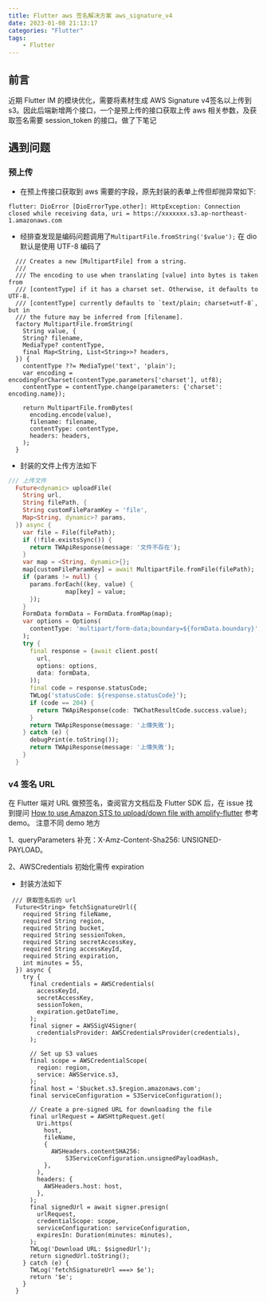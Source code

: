```yaml
---
title: Flutter aws 签名解决方案 aws_signature_v4
date: 2023-01-08 21:13:17
categories: "Flutter"
tags:
	- Flutter
---
```


## 前言

近期 Flutter IM 的模块优化，需要将素材生成 AWS Signature v4签名以上传到s3。因此后端新增两个接口，一个是预上传的接口获取上传 aws 相关参数，及获取签名需要 session_token 的接口。做了下笔记



## 遇到问题

### 预上传

 - 在预上传接口获取到 aws 需要的字段，原先封装的表单上传但却抛异常如下:

`flutter: DioError [DioErrorType.other]: HttpException: Connection closed while receiving data, uri = https://xxxxxxx.s3.ap-northeast-1.amazonaws.com` 

- 经排查发现是编码问题调用了`MultipartFile.fromString('$value');`  在 dio 默认是使用 UTF-8 编码了

```
  /// Creates a new [MultipartFile] from a string.
  ///
  /// The encoding to use when translating [value] into bytes is taken from
  /// [contentType] if it has a charset set. Otherwise, it defaults to UTF-8.
  /// [contentType] currently defaults to `text/plain; charset=utf-8`, but in
  /// the future may be inferred from [filename].
  factory MultipartFile.fromString(
    String value, {
    String? filename,
    MediaType? contentType,
    final Map<String, List<String>>? headers,
  }) {
    contentType ??= MediaType('text', 'plain');
    var encoding = encodingForCharset(contentType.parameters['charset'], utf8);
    contentType = contentType.change(parameters: {'charset': encoding.name});

    return MultipartFile.fromBytes(
      encoding.encode(value),
      filename: filename,
      contentType: contentType,
      headers: headers,
    );
  }
```

- 封装的文件上传方法如下

```dart
/// 上传文件
  Future<dynamic> uploadFile(
    String url,
    String filePath, {
    String customFileParamKey = 'file',
    Map<String, dynamic>? params,
  }) async {
    var file = File(filePath);
    if (!file.existsSync()) {
      return TWApiResponse(message: '文件不存在');
    }
    var map = <String, dynamic>{};
    map[customFileParamKey] = await MultipartFile.fromFile(filePath);
    if (params != null) {
      params.forEach((key, value) {
				map[key] = value; 
      });
    }
    FormData formData = FormData.fromMap(map);
    var options = Options(
      contentType: 'multipart/form-data;boundary=${formData.boundary}',
    );
    try {
      final response = (await client.post(
        url,
        options: options,
        data: formData,
      ));
      final code = response.statusCode;
      TWLog('statusCode: ${response.statusCode}');
      if (code == 204) {
        return TWApiResponse(code: TWChatResultCode.success.value);
      }
      return TWApiResponse(message: '上傳失敗');
    } catch (e) {
      debugPrint(e.toString());
      return TWApiResponse(message: '上傳失敗');
    }
  }
```

### v4 签名 URL

在 Flutter 端对 URL 做预签名，查阅官方文档后及 Flutter SDK 后，在 issue 找到提问 [How to use Amazon STS to upload/down file with amplify-flutter](https://github.com/aws-amplify/amplify-flutter/issues/2038)  参考 demo。 注意不同 demo 地方

 1、queryParameters 补充：X-Amz-Content-Sha256: UNSIGNED-PAYLOAD。

 2、AWSCredentials 初始化需传 expiration

- 封装方法如下

```dar
 /// 获取签名后的 url
  Future<String> fetchSignatureUrl({
    required String fileName,
    required String region,
    required String bucket,
    required String sessionToken,
    required String secretAccessKey,
    required String accessKeyId,
    required String expiration,
    int minutes = 55,
  }) async {
    try {
      final credentials = AWSCredentials(
        accessKeyId,
        secretAccessKey,
        sessionToken,
        expiration.getDateTime,
      );
      final signer = AWSSigV4Signer(
        credentialsProvider: AWSCredentialsProvider(credentials),
      );

      // Set up S3 values
      final scope = AWSCredentialScope(
        region: region,
        service: AWSService.s3,
      );
      final host = '$bucket.s3.$region.amazonaws.com';
      final serviceConfiguration = S3ServiceConfiguration();

      // Create a pre-signed URL for downloading the file
      final urlRequest = AWSHttpRequest.get(
        Uri.https(
          host,
          fileName,
          {
            AWSHeaders.contentSHA256:
                S3ServiceConfiguration.unsignedPayloadHash,
          },
        ),
        headers: {
          AWSHeaders.host: host,
        },
      );
      final signedUrl = await signer.presign(
        urlRequest,
        credentialScope: scope,
        serviceConfiguration: serviceConfiguration,
        expiresIn: Duration(minutes: minutes),
      );
      TWLog('Download URL: $signedUrl');
      return signedUrl.toString();
    } catch (e) {
      TWLog('fetchSignatureUrl ===> $e');
      return '$e';
    }
  }
```



